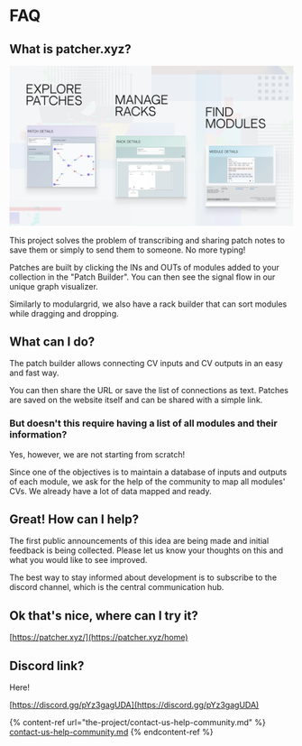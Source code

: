 # FAQ

## What is patcher.xyz?

![Patcher Promo Image](.gitbook/assets/patcher_promo_4.png)

This project solves the problem of transcribing and sharing patch notes to save them or simply to send them to someone. No more typing!

Patches are built by clicking the INs and OUTs of modules added to your collection in the "Patch Builder". You can then see the signal flow in our unique graph visualizer.

Similarly to modulargrid, we also have a rack builder that can sort modules while dragging and dropping.

## What can I do?

The patch builder allows connecting CV inputs and CV outputs in an easy and fast way.

You can then share the URL or save the list of connections as text. Patches are saved on the website itself and can be shared with a simple link.

### But doesn't this require having a list of all modules and their information?

Yes, however, we are not starting from scratch!

Since one of the objectives is to maintain a database of inputs and outputs of each module, we ask for the help of the community to map all modules' CVs. We already have a lot of data mapped and ready.

## Great! How can I help?

The first public announcements of this idea are being made and initial feedback is being collected. Please let us know your thoughts on this and what you would like to see improved.

The best way to stay informed about development is to subscribe to the discord channel, which is the central communication hub.

## Ok that's nice, where can I try it?

[https://patcher.xyz/](https://patcher.xyz/home)

## Discord link?

Here!

[https://discord.gg/pYz3gagUDA](https://discord.gg/pYz3gagUDA)

{% content-ref url="the-project/contact-us-help-community.md" %}
[contact-us-help-community.md](the-project/contact-us-help-community.md)
{% endcontent-ref %}
